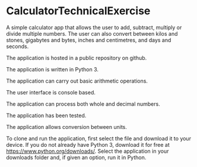 # CalculatorTechnicalExercise
A simple calculator app that allows the user to add, subtract, multiply or divide multiple numbers.
The user can also convert between kilos and stones, gigabytes and bytes, inches and centimetres, and days and seconds.

The application is hosted in a public repository on github.

The application is written in Python 3.

The application can carry out basic arithmetic operations.

The user interface is console based.

The application can process both whole and decimal numbers.

The application has been tested.

The application allows conversion between units.

To clone and run the application, first select the file and download it to your device. If you do not already have Python 3, download it for free at https://www.python.org/downloads/. Select the application in your downloads folder and, if given an option, run it in Python.
